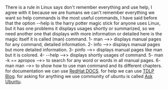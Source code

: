 There is a rule in Linux says don't remember everything and use help, I agree with it because we are humans we can't remember everything we want so help commands is the most useful commands, I have said before that the option --help is the harry potter magic stick for anyone uses Linux, but it has one problems it displays usages shortly or summarized, so we need another one that displays with more information or detailed here is the magic itself it is called (man) command.
	1- man  -->> displays manual pages for any command, detailed information.
	2- info  -->> displays manual pages but more detailed information.
	3- pinfo  -->> displays manual pages like man but it is colored.
	4- --help  -->> displays shortly usages of command.
	5- man -k == apropos -->> to search for any word or words in all manual pages.
	6- man man -->> to show how to use man command and its different chapters.
for documentation we can use [RedHat DOCS](https://docs.redhat.com).
for help we can use [TDLP Blog](http://tldp.org/).
for asking for anything we use community of ubuntu is called [Ask Ubuntu](https://askubuntu.com/).

